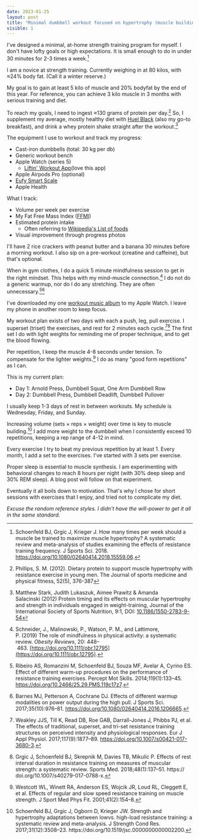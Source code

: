 ```yaml
---
date: 2023-01-25
layout: post
title: "Minimal dumbbell workout focused on hypertrophy (muscle building)"
visible: 1
---
```


I've designed a minimal, at-home strength training program for myself. I don't have lofty goals or high expectations. It is small enough to do in under 30 minutes for 2-3 times a week.[^1]

I am a novice at strength training. Currently weighing in at 80 kilos, with ≈24% body fat. (Call it a winter reserve.)

My goal is to gain at least 5 kilo of muscle and 20% bodyfat by the end of this year. For reference, you can achieve 3 kilo muscle in 3 months with serious training and diet.

To reach my goals, I need to ingest ≈130 grams of protein per day.[^2] So, I supplement my average, mostly healthy diet with [Huel Black](https://huel.mention-me.com/m/ol/fp2ov-8ff194023f) (also my go-to breakfast), and drink a whey protein shake straight after the workout.[^3]

The equipment I use to workout and track my progress:

- Cast-iron dumbbells (total: 30 kg per db)
- Generic workout bench
- Apple Watch (series 5)
	- [Liftin' Workout App](https://liftinapp.co/)(love this app)
- Apple Airpods Pro (optional)
- [Eufy Smart Scale](https://www.eufylife.com/products/variant/smart-scale/T9140011)
- Apple Health

What I track:

- Volume per week per exercise
- My Fat Free Mass Index ([FFMI](https://www.omnicalculator.com/health/ffmi))
- Estimated protein intake
	- Often referring to [Wikipedia's List of foods](https://en.wikipedia.org/wiki/List_of_foods_by_protein_content)
- Visual improvement through progress photos

I'll have 2 rice crackers with peanut butter and a banana 30 minutes before a morning workout. I also sip on a pre-workout (creatine and caffeine), but that's optional.

When in gym clothes, I do a quick 5 minute mindfulness session to get in the right mindset. This helps with my mind-muscle connection.[^4] I do not do a generic warmup, nor do I do any stretching. They are often unnecessary.[^5][^6]

I've downloaded my one [workout music album](https://open.spotify.com/album/3j0GCUTDz53x9Mzl8L1Fwz?si=sSopfH2KTyaIxtbFtB6WCA) to my Apple Watch. I leave my phone in another room to keep focus.

My workout plan exists of two days with each a push, leg, pull exercise. I superset (triset) the exercises, and rest for 2 minutes each cycle.[^7][^8] The first set I do with light weights for reminding me of proper technique, and to get the blood flowing.

Per repetition, I keep the muscle 4-8 seconds under tension. To compensate for the lighter weights.[^9] I do as many "good form repetitions" as I can.

This is my current plan:

- Day 1: Arnold Press, Dumbbell Squat, One Arm Dumbbell Row
- Day 2: Dumbbell Press, Dumbbell Deadlift, Dumbbell Pullover

I usually keep 1-3 days of rest in between workouts. My schedule is Wednesday, Friday, and Sunday.

Increasing volume (sets × reps × weight) over time is key to muscle building.[^10] I add more weight to the dumbbell when I consistently exceed 10 repetitions, keeping a rep range of 4-12 in mind.

Every exercise I try to beat my previous repetition by at least 1. Every month, I add a set to the exercises. I've started with 3 sets per exercise.

Proper sleep is essential to muscle synthesis. I am experimenting with behavioral changes to reach 8 hours per night (with 30% deep sleep and 30% REM sleep). A blog post will follow on that experiment.

Eventually it all boils down to motivation. That's why I chose for short sessions with exercises that I enjoy, and tried not to complicate my diet.

*Excuse the random reference styles. I didn't have the will-power to get it all in the same standard.*

[^1]: Schoenfeld BJ, Grgic J, Krieger J. How many times per week should a muscle be trained to maximize muscle hypertrophy? A systematic review and meta-analysis of studies examining the effects of resistance training frequency. J Sports Sci. 2018. https://doi.org/10.1080/02640414.2018.15559.06.

[^2]:Phillips, S. M. (2012). Dietary protein to support muscle hypertrophy with resistance exercise in young men. The Journal of sports medicine and physical fitness, 52(5), 376-387

[^3]: Matthew Stark, Judith Lukaszuk, Aimee Prawitz & Amanda Salacinski (2012) Protein timing and its effects on muscular hypertrophy and strength in individuals engaged in weight-training, Journal of the International Society of Sports Nutrition, 9:1, DOI: [10.1186/1550-2783-9-54](https://doi.org/10.1186/1550-2783-9-54)

[^4]:Schneider, J., Malinowski, P., Watson, P. M., and Lattimore, P. (2019) The role of mindfulness in physical activity: a systematic review. _Obesity Reviews_, 20: 448– 463. [https://doi.org/10.1111/obr.12795](https://doi.org/10.1111/obr.12795).

[^5]:Ribeiro AS, Romanzini M, Schoenfeld BJ, Souza MF, Avelar A, Cyrino ES. Effect of different warm-up procedures on the performance of resistance training exercises. Percept Mot Skills. 2014;119(1):133–45. https://doi.org/10.2466/25.29.PMS.119c17z7.

[^6]:Barnes MJ, Petterson A, Cochrane DJ. Effects of different warmup modalities on power output during the high pull. J Sports Sci. 2017;35(10):976–81. https://doi.org/10.1080/02640414.2016.1206665.

[^7]:Weakley JJS, Till K, Read DB, Roe GAB, Darrall-Jones J, Phibbs PJ, et al. The effects of traditional, superset, and tri-set resistance training structures on perceived intensity and physiological responses. Eur J Appl Physiol. 2017;117(9):1877–89. https://doi.org/10.1007/s00421-017-3680-3.

[^8]: Grgic J, Schoenfeld BJ, Skrepnik M, Davies TB, Mikulic P. Effects of rest interval duration in resistance training on measures of muscular strength: a systematic review. Sports Med. 2018;48(1):137–51. https://​doi.​org/​10.​1007/​s40279-​017-​0788-x.

[^9]: Westcott WL, Winett RA, Anderson ES, Wojcik JR, Loud RL, Cleggett E, et al. Effects of regular and slow speed resistance training on muscle strength. J Sport Med Phys Fit. 2001;41(2):154–8.

[^10]: Schoenfeld BJ, Grgic J, Ogborn D, Krieger JW. Strength and hypertrophy adaptations between lowvs. high-load resistance training: a systematic review and meta-analysis. J Strength Cond Res. 2017;31(12):3508–23. https://​doi.​org/​10.​1519/​jsc.​00000​00000​002200.
